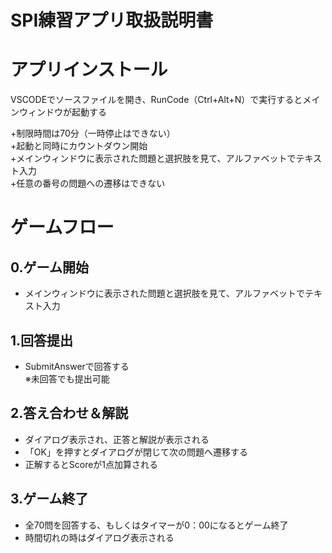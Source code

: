 # SPI練習アプリ取扱説明書<br>

# アプリインストール<br>
VSCODEでソースファイルを開き、RunCode（Ctrl+Alt+N）で実行するとメインウィンドウが起動する<br>

+制限時間は70分（一時停止はできない）<br>
+起動と同時にカウントダウン開始<br>
+メインウィンドウに表示された問題と選択肢を見て、アルファベットでテキスト入力<br>
+任意の番号の問題への遷移はできない<br>


# ゲームフロー<br>
## 0.ゲーム開始<br>
+ メインウィンドウに表示された問題と選択肢を見て、アルファベットでテキスト入力<br>
## 1.回答提出<br>
+ SubmitAnswerで回答する<br>
※未回答でも提出可能<br>
## 2.答え合わせ＆解説<br>
+ ダイアログ表示され、正答と解説が表示される<br>
+ 「OK」を押すとダイアログが閉じて次の問題へ遷移する<br>
+ 正解するとScoreが1点加算される<br>
## 3.ゲーム終了<br>
+ 全70問を回答する、もしくはタイマーが0：00になるとゲーム終了<br>
+ 時間切れの時はダイアログ表示される<br>
